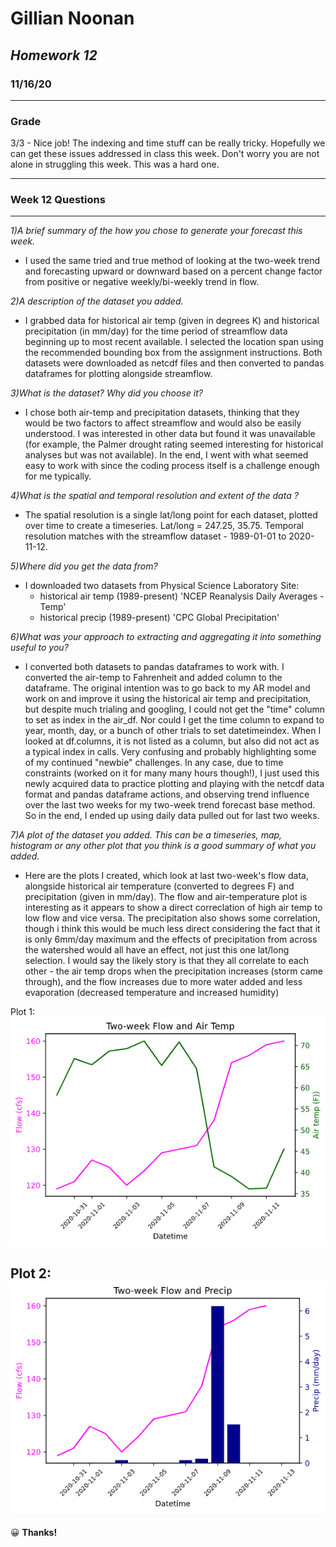 # **Gillian Noonan**  
## *Homework 12*
### 11/16/20
___

### Grade
3/3 - Nice job! The indexing and time stuff can be really tricky. Hopefully we can get these issues addressed in class this week. Don't worry you are not alone in struggling this week. This was a hard one. 

---
### Week 12 Questions
---
*1)A brief summary of the how you chose to generate your forecast this week.*
- I used the same tried and true method of looking at the two-week trend and forecasting upward or downward based on a percent change factor from positive or negative weekly/bi-weekly trend in flow.

*2)A description of the dataset you added.*
- I grabbed data for historical air temp (given in degrees K) and historical precipitation (in mm/day) for the time period of streamflow data beginning up to most recent available. I selected the location span using the recommended bounding box from the assignment instructions. Both datasets were downloaded as netcdf files and then converted to pandas dataframes for plotting alongside streamflow.

*3)What is the dataset? Why did you choose it?*
- I chose both air-temp and precipitation datasets, thinking that they would be two factors to affect streamflow and would also be easily understood.  I was interested in other data but found it was unavailable (for example, the Palmer drought rating seemed interesting for historical analyses but was not available).  In the end, I went with what seemed easy to work with since the coding process itself is a challenge enough for me typically.

*4)What is the spatial and temporal resolution and extent of the data ?*
- The spatial resolution is a single lat/long point for each dataset, plotted over time to create a timeseries.  Lat/long = 247.25, 35.75.   Temporal resolution matches with the streamflow dataset - 1989-01-01 to 2020-11-12.

*5)Where did you get the data from?*
- I downloaded two datasets from Physical Science Laboratory Site:
    - historical air temp (1989-present) 'NCEP Reanalysis Daily Averages - Temp'
    - historical precip (1989-present) 'CPC Global Precipitation'

*6)What was your approach to extracting and aggregating it into something useful to you?*
- I converted both datasets to pandas dataframes to work with.  I converted the air-temp to Fahrenheit and added column to the dataframe.  The original intention was to go back to my AR model and work on and improve it using the historical air temp and precipitation, but despite much trialing and googling, I could not get the "time" column to set as index in the air_df.  Nor could I get the time column to expand to year, month, day, or a bunch of other trials to set datetimeindex.  When I looked at df.columns, it is not listed as a column, but also did not act as a typical index in calls.  Very confusing and probably highlighting some of my continued "newbie" challenges.  In any case, due to time constraints (worked on it for many many hours though!), I just used this newly acquired data to practice plotting and playing with the netcdf data format and pandas dataframe actions, and observing trend influence over the last two weeks for my two-week trend forecast base method.  So in the end, I ended up using daily data pulled out for last two weeks.

*7)A plot of the dataset you added. This can be a timeseries, map, histogram or any other plot that you think is a good summary of what you added.*
- Here are the plots I created, which look at last two-week's flow data, alongside historical air temperature (converted to degrees F) and precipitation (given in mm/day).  The flow and air-temperature plot is interesting as it appears to show a direct correclation of high air temp to low flow and vice versa.  The precipitation also shows some correlation, though i think this would be much less direct considering the fact that it is only 6mm/day maximum and the effects of precipitation from across the watershed would all have an effect, not just this one lat/long selection.  I would say the likely story is that they all correlate to each other - the air temp drops when the precipitation increases (storm came through), and the flow increases due to more water added and less evaporation (decreased temperature and increased humidity)

Plot 1:  
![](assets/Noonan_HW12-a0d04772.png)  

Plot 2:  
![](assets/Noonan_HW12-faf9e37b.png)
---

&#x1F600;
**Thanks!**  
